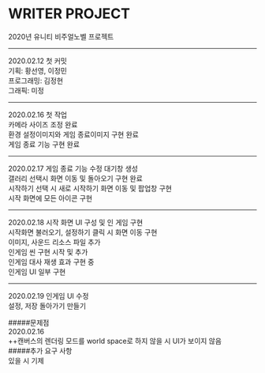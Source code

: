 # WRITER PROJECT
2020년 유니티 비주얼노벨 프로젝트 
* * *
2020.02.12 첫 커밋  
기획: 황선영, 이정민  
프로그래밍: 김정현  
그래픽: 미정 
* * *  
2020.02.16 첫 작업  
카메라 사이즈 조정 완료  
환경 설정이미지와 게임 종료이미지 구현 완료  
게임 종료 기능 구현 완료  
* * * 
2020.02.17
게임 종료 기능 수정 대기창 생성  
갤러리 선택시 화면 이동 및 돌아오기 구현 완료  
시작하기 선택 시 새로 시작하기 화면 이동 및 팝업창 구현  
시작 화면에 모든 아이콘 구현
* * * 
2020.02.18 시작 화면 UI 구성 및 인 게임 구현  
시작화면 불러오기, 설정하기 클릭 시 화면 이동 구현  
이미지, 사운드 리소스 파일 추가  
인게임 씬 구현 시작 및 추가  
인게임 대사 재생 효과 구현 중  
인게임 UI 일부 구현  
* * *  
2020.02.19 인게임 UI 수정  
설정, 저장 돌아가기 만들기  

#####문제점  
2020.02.16  
++캔버스의 렌더링 모드를 world space로 하지 않을 시 UI가 보이지 않음  
#####추가 요구 사항  
있을 시 기제 
